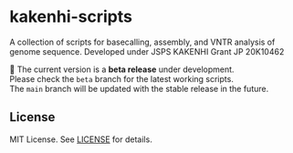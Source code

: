 # kakenhi-scripts
A collection of scripts for basecalling, assembly, and VNTR analysis of genome sequence. Developed under JSPS KAKENHI Grant JP 20K10462

🚧 The current version is a **beta release** under development.  
Please check the `beta` branch for the latest working scripts.  
The `main` branch will be updated with the stable release in the future.

## License
MIT License. See [LICENSE](./LICENSE) for details.

